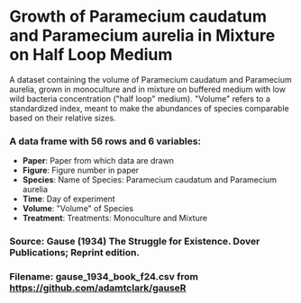 # Growth of Paramecium caudatum and Paramecium aurelia in Mixture on Half Loop Medium 

A dataset containing the volume of Paramecium caudatum and 
Paramecium aurelia, grown in monoculture and in mixture on buffered medium with
low wild bacteria concentration ("half loop" medium).
"Volume" refers to a standardized index, meant to make the abundances
of species comparable based on their relative sizes.

### A data frame with 56 rows and 6 variables:

- **Paper**: Paper from which data are drawn
- **Figure**: Figure number in paper
- **Species**: Name of Species: Paramecium caudatum and Paramecium aurelia
- **Time**: Day of experiment
- **Volume**: "Volume" of Species
- **Treatment**: Treatments: Monoculture and Mixture

### Source: Gause (1934) The Struggle for Existence. Dover Publications; Reprint edition.
### Filename: gause_1934_book_f24.csv from https://github.com/adamtclark/gauseR